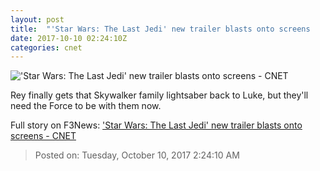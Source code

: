 ```yaml
---
layout: post
title:  "'Star Wars: The Last Jedi' new trailer blasts onto screens     - CNET"
date: 2017-10-10 02:24:10Z
categories: cnet
---
```


!['Star Wars: The Last Jedi' new trailer blasts onto screens     - CNET](https://cnet3.cbsistatic.com/img/XvqAN4HsXcYcfqRv3T1LW-iyXwo=/670x503/2017/10/09/1ecec21f-8abf-40b2-bb96-be329f934a5f/1lukereylightsaber.jpg)

Rey finally gets that Skywalker family lightsaber back to Luke, but they'll need the Force to be with them now.


Full story on F3News: ['Star Wars: The Last Jedi' new trailer blasts onto screens     - CNET](http://www.f3nws.com/n/rNtxtB)

> Posted on: Tuesday, October 10, 2017 2:24:10 AM
